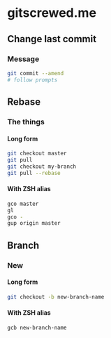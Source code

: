 # gitscrewed.me

## Change last commit

### Message

```bash
git commit --amend
# follow prompts
```

## Rebase

### The things

#### Long form

```bash
git checkout master
git pull
git checkout my-branch
git pull --rebase
```

#### With ZSH alias

```bash
gco master
gl
gco -
gup origin master
```

## Branch

### New

#### Long form

```bash
git checkout -b new-branch-name
```

#### With ZSH alias

```bash
gcb new-branch-name
```
